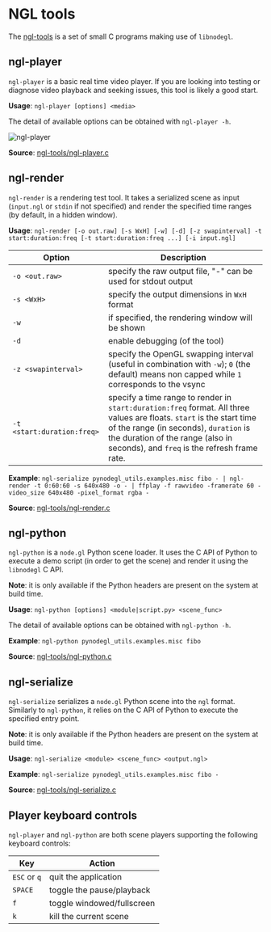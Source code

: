 NGL tools
=========

The [ngl-tools][ngl-tools] is a set of small C programs making use of
`libnodegl`.

[ngl-tools]: /ngl-tools


## ngl-player

`ngl-player` is a basic real time video player. If you are looking into
testing or diagnose video playback and seeking issues, this tool is likely a
good start.

**Usage**: `ngl-player [options] <media>`

The detail of available options can be obtained with `ngl-player -h`.

![ngl-player](img/ngl-player.png)

**Source**: [ngl-tools/ngl-player.c](/ngl-tools/ngl-player.c)


## ngl-render

`ngl-render` is a rendering test tool. It takes a serialized scene as input
(`input.ngl` or `stdin` if not specified) and render the specified time ranges
(by default, in a hidden window).

**Usage**: `ngl-render [-o out.raw] [-s WxH] [-w] [-d] [-z swapinterval]
-t start:duration:freq [-t start:duration:freq ...] [-i input.ngl]`

Option                      | Description
--------------------------- | ---------------------------
`-o <out.raw>`              | specify the raw output file, "-" can be used for stdout output
`-s <WxH>`                  | specify the output dimensions in `WxH` format
`-w`                        | if specified, the rendering window will be shown
`-d`                        | enable debugging (of the tool)
`-z <swapinterval>`         | specify the OpenGL swapping interval (useful in combination with `-w`); `0` (the default) means non capped while `1` corresponds to the vsync
`-t <start:duration:freq>`  | specify a time range to render in `start:duration:freq` format. All three values are floats.  `start` is the start time of the range (in seconds), `duration` is the duration of the range (also in seconds), and `freq` is the refresh frame rate.


**Example**: `ngl-serialize pynodegl_utils.examples.misc fibo - | ngl-render -t 0:60:60 -s 640x480 -o - | ffplay -f rawvideo -framerate 60 -video_size 640x480 -pixel_format rgba -`

**Source**: [ngl-tools/ngl-render.c](/ngl-tools/ngl-render.c)


## ngl-python

`ngl-python` is a `node.gl` Python scene loader. It uses the C API of Python to
execute a demo script (in order to get the scene) and render it using the
`libnodegl` C API.

**Note**: it is only available if the Python headers are present on the system
at build time.

**Usage**: `ngl-python [options] <module|script.py> <scene_func>`

The detail of available options can be obtained with `ngl-python -h`.

**Example**: `ngl-python pynodegl_utils.examples.misc fibo`

**Source**: [ngl-tools/ngl-python.c](/ngl-tools/ngl-python.c)


## ngl-serialize

`ngl-serialize` serializes a `node.gl` Python scene into the `ngl` format.
Similarly to `ngl-python`, it relies on the C API of Python to execute the
specified entry point.

**Note**: it is only available if the Python headers are present on the system
at build time.

**Usage**: `ngl-serialize <module> <scene_func> <output.ngl>`

**Example**: `ngl-serialize pynodegl_utils.examples.misc fibo -`

**Source**: [ngl-tools/ngl-serialize.c](/ngl-tools/ngl-serialize.c)


## Player keyboard controls

`ngl-player` and `ngl-python` are both scene players supporting the following
keyboard controls:

Key           | Action
------------- | ------
`ESC` or `q`  | quit the application
`SPACE`       | toggle the pause/playback
`f`           | toggle windowed/fullscreen
`k`           | kill the current scene

